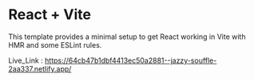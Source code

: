 # React + Vite

This template provides a minimal setup to get React working in Vite with HMR and some ESLint rules.

Live_Link : https://64cb47b1dbf4413ec50a2881--jazzy-souffle-2aa337.netlify.app/

